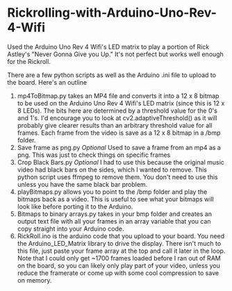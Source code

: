 # Rickrolling-with-Arduino-Uno-Rev-4-Wifi
Used the Arduino Uno Rev 4 Wifi's LED matrix to play a portion of Rick Astley's "Never Gonna Give you Up." It's not perfect but works well enough for the Rickroll.

There are a few python scripts as well as the Arduino .ini file to upload to the board. Here's an outline
1. mp4ToBitmap.py takes an MP4 file and converts it into a 12 x 8 bitmap to be used on the Arduino Uno Rev 4 Wifi's LED matrix (since this is 12 x 8 LEDs). The bits here are determined by a threshold value for the 0's and 1's. I'd encourage you to look at cv2.adaptiveThreshold() as it will probably give clearer results than an arbitrary threshold value for all frames. Each frame from the video is save as a 12 x 8 bitmap in a /bmp folder.
2. Save frame as png.py *Optional* Used to save a frame from an mp4 as a png. This was just to check things on specific frames
3. Crop Black Bars.py *Optional* I had to use this because the original music video had black bars on the sides, which I wanted to remove. This python script uses ffmpeg to remove them. You don't need to use this unless you have the same black bar problem.
4. playBitmaps.py allows you to point to the /bmp folder and play the bitmaps back as a video. This is useful to see what your bitmaps will look like before porting it to the Arduino.
5. Bitmaps to binary arrays.py takes in your bmp folder and creates an output text file with all your frames in an array variable that you can copy straight into your Arduino code.
6. RickRoll.ino is the arduino code that you upload to your board. You need the Arduino_LED_Matrix library to drive the display. There isn't much to this file, just paste your frame array at the top and call it later in the loop. Note that I could only get ~1700 frames loaded before I ran out of RAM on the board, so you can likely only play part of your video, unless you reduce the framerate or come up with some cool compression to save on memory.
